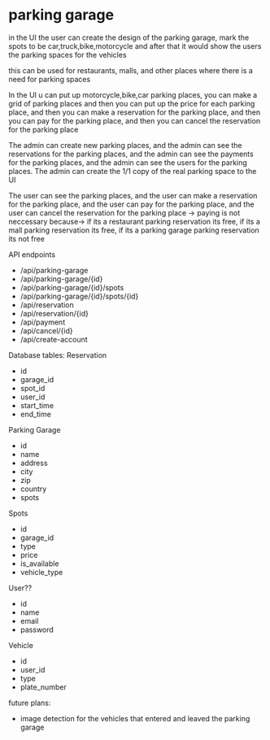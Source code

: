 # parking garage

in the UI the user can create the design of the parking garage, mark the spots to be car,truck,bike,motorcycle
and after that it would show the users the parking spaces for the vehicles

this can be used for restaurants, malls, and other places where there is a need for parking spaces

In the UI u can put up motorcycle,bike,car parking places, you can make a grid of parking places and then you can put up the price for each parking place, and then you can make a reservation for the parking place, and then you can pay for the parking place, and then you can cancel the reservation for the parking place

The admin can create new parking places, and the admin can see the reservations for the parking places, and the admin can see the payments for the parking places, and the admin can see the users for the parking places. The admin can create the 1/1 copy of the real parking space to the UI

The user can see the parking places, and the user can make a reservation for the parking place, and the user can pay for the parking place, and the user can cancel the reservation for the parking place -> paying is not neccessary because-> if its a restaurant parking reservation its free, if its a mall parking reservation its free, if its a parking garage parking reservation its not free

API endpoints

- /api/parking-garage
- /api/parking-garage/{id}
- /api/parking-garage/{id}/spots
- /api/parking-garage/{id}/spots/{id}
- /api/reservation
- /api/reservation/{id}
- /api/payment
- /api/cancel/{id}
- /api/create-account

Database tables:
Reservation

- id
- garage_id
- spot_id
- user_id
- start_time
- end_time
<!-- - payment_id maybe-->

Parking Garage

- id
- name
- address
- city
- zip
- country
- spots

Spots

- id
- garage_id
- type
- price
- is_available
- vehicle_type

User??

- id
- name
- email
- password

Vehicle

- id
- user_id
- type
- plate_number

future plans:

- image detection for the vehicles that entered and leaved the parking garage
